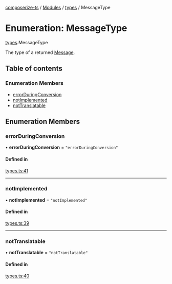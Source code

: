 [composerize-ts](../README.md) / [Modules](../modules.md) / [types](../modules/types.md) / MessageType

# Enumeration: MessageType

[types](../modules/types.md).MessageType

The type of a returned [Message](../interfaces/types.Message.md).

## Table of contents

### Enumeration Members

- [errorDuringConversion](types.MessageType.md#errorduringconversion)
- [notImplemented](types.MessageType.md#notimplemented)
- [notTranslatable](types.MessageType.md#nottranslatable)

## Enumeration Members

### errorDuringConversion

• **errorDuringConversion** = ``"errorDuringConversion"``

#### Defined in

[types.ts:41](https://github.com/cgoIT/composerize-ts/blob/d780d65089122253e4e9aa66d7ebd2607f697612/src/types.ts#L41)

___

### notImplemented

• **notImplemented** = ``"notImplemented"``

#### Defined in

[types.ts:39](https://github.com/cgoIT/composerize-ts/blob/d780d65089122253e4e9aa66d7ebd2607f697612/src/types.ts#L39)

___

### notTranslatable

• **notTranslatable** = ``"notTranslatable"``

#### Defined in

[types.ts:40](https://github.com/cgoIT/composerize-ts/blob/d780d65089122253e4e9aa66d7ebd2607f697612/src/types.ts#L40)
